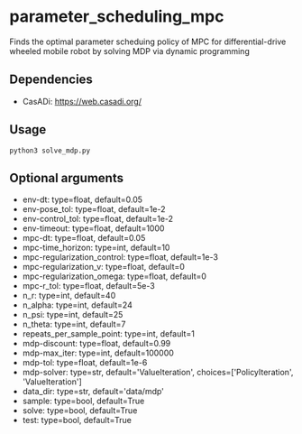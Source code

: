 # parameter_scheduling_mpc
Finds the optimal parameter scheduing policy of MPC for differential-drive wheeled mobile robot by solving MDP via dynamic programming

## Dependencies
- CasADi: https://web.casadi.org/

## Usage
```
python3 solve_mdp.py
```

## Optional arguments
- env-dt: type=float, default=0.05
- env-pose_tol: type=float, default=1e-2
- env-control_tol: type=float, default=1e-2
- env-timeout: type=float, default=1000
- mpc-dt: type=float, default=0.05
- mpc-time_horizon: type=int, default=10
- mpc-regularization_control: type=float, default=1e-3
- mpc-regularization_v: type=float, default=0
- mpc-regularization_omega: type=float, default=0
- mpc-r_tol: type=float, default=5e-3
- n_r: type=int, default=40
- n_alpha: type=int, default=24
- n_psi: type=int, default=25
- n_theta: type=int, default=7
- repeats_per_sample_point: type=int, default=1
- mdp-discount: type=float, default=0.99
- mdp-max_iter: type=int, default=100000
- mdp-tol: type=float, default=1e-6
- mdp-solver: type=str, default='ValueIteration', choices=['PolicyIteration', 'ValueIteration']
- data_dir: type=str, default='data/mdp'
- sample: type=bool, default=True
- solve: type=bool, default=True
- test: type=bool, default=True
